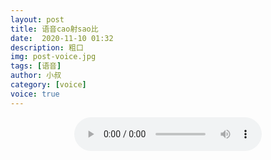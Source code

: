 ```yaml
---
layout: post
title: 语音cao射sao比
date:  2020-11-10 01:32
description: 粗口
img: post-voice.jpg
tags: [语音]
author: 小叔
category: [voice]
voice: true
---
```

<div align="center">
  <audio controls>
    <source src="https://www.wmnhw.workers.dev/1:/%E7%B2%97%E5%8F%A3%E8%AF%AD%E9%9F%B3/%E5%B0%8F%E5%8F%94/%E8%AF%AD%E9%9F%B3cao%E5%B0%84sao%E6%AF%94.mp3" type="audio/mpeg">
    <embed height="0" width="0" src="horse.mp3">
  </audio>
</div>
